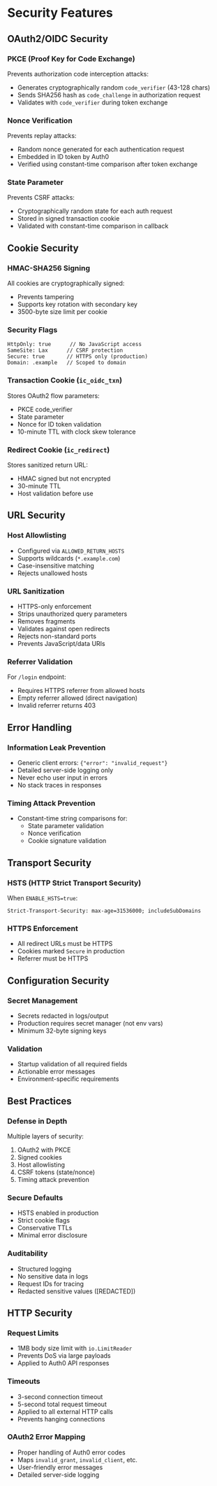 # Security Features

## OAuth2/OIDC Security

### PKCE (Proof Key for Code Exchange)
Prevents authorization code interception attacks:
- Generates cryptographically random `code_verifier` (43-128 chars)
- Sends SHA256 hash as `code_challenge` in authorization request
- Validates with `code_verifier` during token exchange

### Nonce Verification
Prevents replay attacks:
- Random nonce generated for each authentication request
- Embedded in ID token by Auth0
- Verified using constant-time comparison after token exchange

### State Parameter
Prevents CSRF attacks:
- Cryptographically random state for each auth request
- Stored in signed transaction cookie
- Validated with constant-time comparison in callback

## Cookie Security

### HMAC-SHA256 Signing
All cookies are cryptographically signed:
- Prevents tampering
- Supports key rotation with secondary key
- 3500-byte size limit per cookie

### Security Flags
```
HttpOnly: true      // No JavaScript access
SameSite: Lax      // CSRF protection
Secure: true       // HTTPS only (production)
Domain: .example   // Scoped to domain
```

### Transaction Cookie (`ic_oidc_txn`)
Stores OAuth2 flow parameters:
- PKCE code_verifier
- State parameter
- Nonce for ID token validation
- 10-minute TTL with clock skew tolerance

### Redirect Cookie (`ic_redirect`)
Stores sanitized return URL:
- HMAC signed but not encrypted
- 30-minute TTL
- Host validation before use

## URL Security

### Host Allowlisting
- Configured via `ALLOWED_RETURN_HOSTS`
- Supports wildcards (`*.example.com`)
- Case-insensitive matching
- Rejects unallowed hosts

### URL Sanitization
- HTTPS-only enforcement
- Strips unauthorized query parameters
- Removes fragments
- Validates against open redirects
- Rejects non-standard ports
- Prevents JavaScript/data URIs

### Referrer Validation
For `/login` endpoint:
- Requires HTTPS referrer from allowed hosts
- Empty referrer allowed (direct navigation)
- Invalid referrer returns 403

## Error Handling

### Information Leak Prevention
- Generic client errors: `{"error": "invalid_request"}`
- Detailed server-side logging only
- Never echo user input in errors
- No stack traces in responses

### Timing Attack Prevention
- Constant-time string comparisons for:
  - State parameter validation
  - Nonce verification
  - Cookie signature validation

## Transport Security

### HSTS (HTTP Strict Transport Security)
When `ENABLE_HSTS=true`:
```
Strict-Transport-Security: max-age=31536000; includeSubDomains
```

### HTTPS Enforcement
- All redirect URLs must be HTTPS
- Cookies marked `Secure` in production
- Referrer must be HTTPS

## Configuration Security

### Secret Management
- Secrets redacted in logs/output
- Production requires secret manager (not env vars)
- Minimum 32-byte signing keys

### Validation
- Startup validation of all required fields
- Actionable error messages
- Environment-specific requirements

## Best Practices

### Defense in Depth
Multiple layers of security:
1. OAuth2 with PKCE
2. Signed cookies
3. Host allowlisting
4. CSRF tokens (state/nonce)
5. Timing attack prevention

### Secure Defaults
- HSTS enabled in production
- Strict cookie flags
- Conservative TTLs
- Minimal error disclosure

### Auditability
- Structured logging
- No sensitive data in logs
- Request IDs for tracing
- Redacted sensitive values ([REDACTED])

## HTTP Security

### Request Limits
- 1MB body size limit with `io.LimitReader`
- Prevents DoS via large payloads
- Applied to Auth0 API responses

### Timeouts
- 3-second connection timeout
- 5-second total request timeout
- Applied to all external HTTP calls
- Prevents hanging connections

### OAuth2 Error Mapping
- Proper handling of Auth0 error codes
- Maps `invalid_grant`, `invalid_client`, etc.
- User-friendly error messages
- Detailed server-side logging